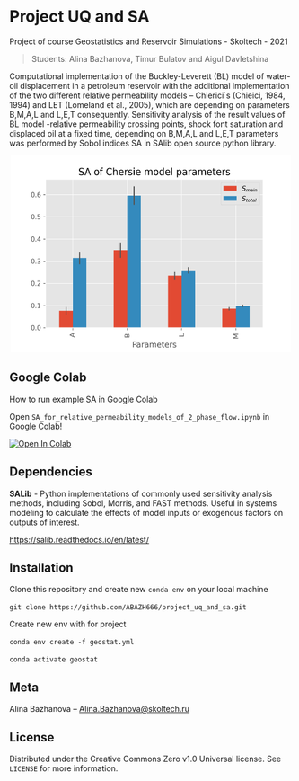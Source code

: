 # Project UQ and SA
Project of course Geostatistics and Reservoir Simulations - Skoltech - 2021

> Students: Alina Bazhanova, Timur Bulatov and Aigul Davletshina

Computational implementation of the Buckley-Leverett (BL) model of water-oil displacement in a petroleum reservoir with the additional implementation of the two different relative permeability models – Chierici\`s (Chieici, 1984, 1994) and LET (Lomeland et al., 2005), which are depending on parameters B,M,A,L and L,E,T consequently. Sensitivity analysis of the result values of BL model -relative permeability crossing points, shock font saturation and displaced oil at a fixed time, depending on  B,M,A,L and L,E,T parameters was performed by Sobol indices SA in SAlib open source python library.


<div align="center">
	<img width="500" height="350" src="plots/SA_Chersie_model.png" alt="Awesome">
	<br>
</div>


## Google Colab 

How to run example SA in Google Colab 

Open `SA_for_relative_permeability_models_of_2_phase_flow.ipynb` in Google Colab!

<a href="https://colab.research.google.com/github/ABAZH666/project_uq_and_sa/blob/main/SA_for_relative_permeability_models_of_2_phase_flow.ipynb" target="_parent"><img src="https://colab.research.google.com/assets/colab-badge.svg" alt="Open In Colab"/></a>

## Dependencies 

**SALib** - Python implementations of commonly used sensitivity analysis methods, including Sobol, Morris, and FAST methods. Useful in systems modeling to calculate the effects of model inputs or exogenous factors on outputs of interest.

https://salib.readthedocs.io/en/latest/

## Installation

Clone this repository and create new `conda env` on your local machine

`git clone https://github.com/ABAZH666/project_uq_and_sa.git`

Create new env with for project

`conda env create -f geostat.yml`

`conda activate geostat`


## Meta

Alina Bazhanova – Alina.Bazhanova@skoltech.ru

## License

Distributed under the Creative Commons Zero v1.0 Universal license. See ``LICENSE`` for more information.
